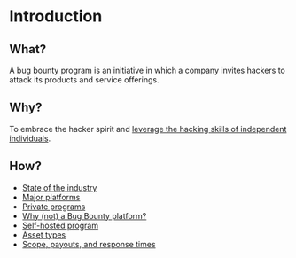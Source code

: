 # Introduction

## What?

A bug bounty program is an initiative in which a company invites hackers to attack its products and service offerings.

## Why?

To embrace the hacker spirit and [leverage the hacking skills of independent individuals](red-bbh:index). 

## How?

* [State of the industry](state.md)
* [Major platforms](platforms.md)
* [Private programs](private.md)
* [Why (not) a Bug Bounty platform?](why.md)
* [Self-hosted program](self.md)
* [Asset types](assets.md)
* [Scope, payouts, and response times](scope.md)



